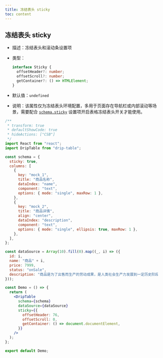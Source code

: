 ```yaml
---
title: 冻结表头 sticky
toc: content
---
```


## 冻结表头 sticky

- 描述：冻结表头和滚动条设置项
- 类型：

  ```typescript
  interface Sticky {
    offsetHeader?: number;
    offsetScroll?: number;
    getContainer?: () => HTMLElement;
  }
  ```

- 默认值：`undefined`
- 说明：该属性仅为冻结表头环境配置，多用于页面存在导航栏或内部滚动等场景，需要配合 [`schema.sticky`](/drip-table/schema/sticky) 设置项开启表格冻结表头开关才能使用。

```jsx
/**
 * transform: true
 * defaultShowCode: true
 * hideActions: ["CSB"]
 */
import React from "react";
import DripTable from "drip-table";

const schema = {
  sticky: true,
  columns: [
    {
      key: "mock_1",
      title: "商品名称",
      dataIndex: "name",
      component: "text",
      options: { mode: "single", maxRow: 1 },
    },
    {
      key: "mock_2",
      title: "商品详情",
      align: "center",
      dataIndex: "description",
      component: "text",
      options: { mode: "single", ellipsis: true, maxRow: 1 },
    },
  ],
};

const dataSource = Array(10).fill(0).map((_, i) => ({
  id: i,
  name: "商品" + i,
  price: 7999,
  status: "onSale",
  description: "商品是为了出售而生产的劳动成果，是人类社会生产力发展到一定历史阶段的产物，是用于交换的劳动产品。",
}));

const Demo = () => {
  return (
    <DripTable
      schema={schema}
      dataSource={dataSource}
      sticky={{
        offsetHeader: 76,
        offsetScroll: 0,
        getContainer: () => document.documentElement,
      }}
    />
  );
};

export default Demo;
```
